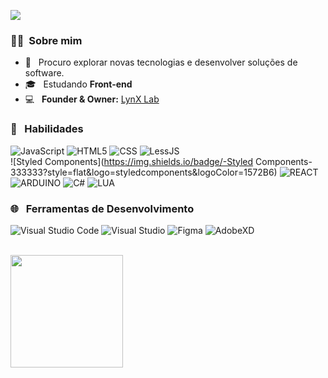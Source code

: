 ![](https://komarev.com/ghpvc/?username=marquezzx&color=006bed)

<h3> 🙋‍♂️ &nbsp;Sobre mim </h3>

- 🤔 &nbsp; Procuro explorar novas tecnologias e desenvolver soluções de software.
- 🎓 &nbsp; Estudando **Front-end**
- 💻 &nbsp; __Founder & Owner:__ [LynX Lab](https://lynx-lab.net/) 

<h3> 🚀 &nbsp; Habilidades </h3>

  ![JavaScript](https://img.shields.io/badge/-JavaScript-333333?style=flat&logo=javascript)
  ![HTML5](https://img.shields.io/badge/-HTML5-333333?style=flat&logo=HTML5)
  ![CSS](https://img.shields.io/badge/-CSS-333333?style=flat&logo=CSS3&logoColor=1572B6)
  ![LessJS](https://img.shields.io/badge/-LessJS-333333?style=flat&logo=less&logoColor=1572B6)
  <br>
  ![Styled Components](https://img.shields.io/badge/-Styled Components-333333?style=flat&logo=styledcomponents&logoColor=1572B6)
  ![REACT](https://img.shields.io/badge/-REACT-333333?style=flat&logo=React&logoColor=1572B6)
  <br>
  ![ARDUINO](https://img.shields.io/badge/-ARDUINO-333333?style=flat&logo=Arduino&logoColor=1572B6)
  ![C#](https://img.shields.io/badge/-CSHARP-333333?style=flat&logo=C#&logoColor=1572B6)
  ![LUA](https://img.shields.io/badge/-LUA-333333?style=flat&logo=Lua&logoColor=1572B6)


<h3> 🌐 &nbsp; Ferramentas de Desenvolvimento </h3>

  ![Visual Studio Code](https://img.shields.io/badge/-Visual%20Studio%20Code-333333?style=flat&logo=visual-studio-code&logoColor=007ACC)
  ![Visual Studio](https://img.shields.io/badge/-Visual%20Studio-333333?style=flat&logo=visual-studio&logoColor=783fb5)
  ![Figma](https://img.shields.io/badge/-Figma-333333?style=flat&logo=figma&logoColor=007ACC)
  ![AdobeXD](https://img.shields.io/badge/-AdobeXD-333333?style=flat&logo=AdobeXD&logoColor=007ACC)


<br/>

<a href="https://github.com/marquezzx">
  <img height="180em" src="https://github-readme-stats.vercel.app/api?username=marquezzx&theme=react&show_icons=true" />
</a>
